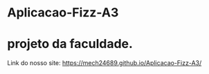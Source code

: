 # Aplicacao-Fizz-A3
# projeto da faculdade.

Link do nosso site:
https://mech24689.github.io/Aplicacao-Fizz-A3/
